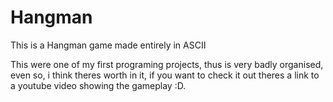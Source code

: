 # Hangman
This is a Hangman game made entirely in ASCII

This were one of my first programing projects, thus is very badly organised, even so, i think theres worth in it, if you want to check it out theres a link to a youtube video showing the gameplay :D.

